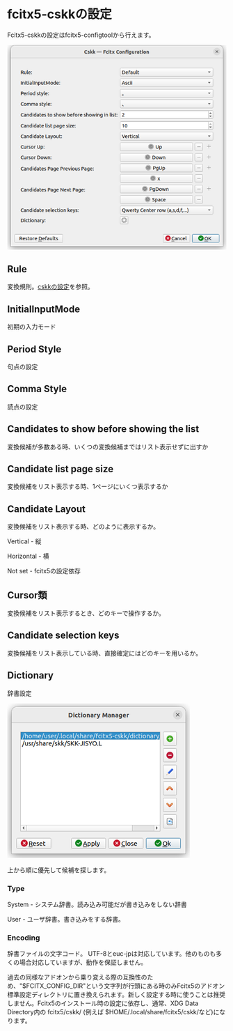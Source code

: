 # fcitx5-cskkの設定

Fcitx5-cskkの設定はfcitx5-configtoolから行えます。

![設定画面スクリーンショット](img/fcitx5-cskk-config-screen.png)

## Rule
変換規則。[cskkの設定](CSKK_configuration.md)を参照。

## InitialInputMode
初期の入力モード

## Period Style
句点の設定

## Comma Style
読点の設定

## Candidates to show before showing the list
変換候補が多数ある時、いくつの変換候補まではリスト表示せずに出すか

## Candidate list page size
変換候補をリスト表示する時、1ページにいくつ表示するか

## Candidate Layout
変換候補をリスト表示する時、どのように表示するか。

Vertical - 縦

Horizontal - 横

Not set - fcitx5の設定依存

## Cursor類
変換候補をリスト表示するとき、どのキーで操作するか。

## Candidate selection keys
変換候補をリスト表示している時、直接確定にはどのキーを用いるか。

## Dictionary
辞書設定

![辞書設定画面スクリーンショット](img/fcitx5-cskk-dictionary-config.png)

上から順に優先して候補を探します。

### Type
System - システム辞書。読み込み可能だが書き込みをしない辞書

User - ユーザ辞書。書き込みをする辞書。

### Encoding
辞書ファイルの文字コード。
UTF-8とeuc-jpは対応しています。他のものも多くの場合対応していますが、動作を保証しません。

過去の同様なアドオンから乗り変える際の互換性のため、"$FCITX_CONFIG_DIR"という文字列が行頭にある時のみFcitx5のアドオン標準設定ディレクトリに置き換えられます。新しく設定する時に使うことは推奨しません。Fcitx5のインストール時の設定に依存し、通常、XDG Data Directory内の fcitx5/cskk/ (例えば $HOME/.local/share/fcitx5/cskk/など)になります。
